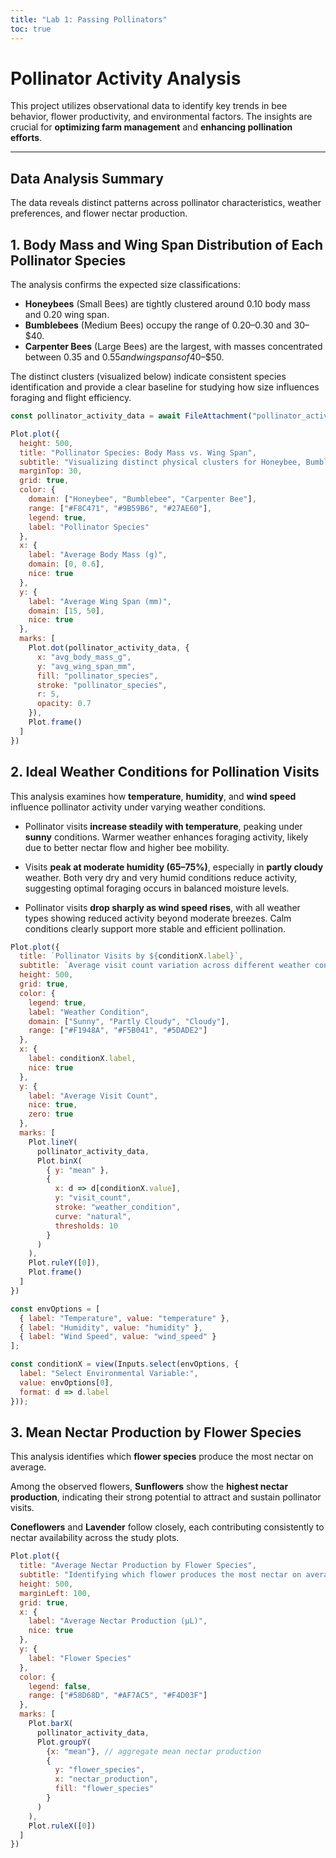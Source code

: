 ```yaml
---
title: "Lab 1: Passing Pollinators"
toc: true
---
```



# Pollinator Activity Analysis 

This project utilizes observational data to identify key trends in bee behavior, flower productivity, and environmental factors. The insights are crucial for **optimizing farm management** and **enhancing pollination efforts**.

***

## Data Analysis Summary

The data reveals distinct patterns across pollinator characteristics, weather preferences, and flower nectar production.

## 1. Body Mass and Wing Span Distribution of Each Pollinator Species

The analysis confirms the expected size classifications:
* **Honeybees** (Small Bees) are tightly clustered around 0.10 body mass and 0.20 wing span.
* **Bumblebees** (Medium Bees) occupy the range of 0.20$–$0.30 and $30$–$40.
* **Carpenter Bees** (Large Bees) are the largest, with masses concentrated between 0.35 and $0.55 and wing spans of 40$–$50.

The distinct clusters (visualized below) indicate consistent species identification and provide a clear baseline for studying how size influences foraging and flight efficiency.

```js
const pollinator_activity_data = await FileAttachment("pollinator_activity_data.csv").csv({ typed: true });
```

```js
Plot.plot({
  height: 500,
  title: "Pollinator Species: Body Mass vs. Wing Span",
  subtitle: "Visualizing distinct physical clusters for Honeybee, Bumblebee, and Carpenter Bee.",
  marginTop: 30,
  grid: true,
  color: {
    domain: ["Honeybee", "Bumblebee", "Carpenter Bee"],
    range: ["#F8C471", "#9B59B6", "#27AE60"], 
    legend: true,
    label: "Pollinator Species"
  },
  x: {
    label: "Average Body Mass (g)",
    domain: [0, 0.6],
    nice: true
  },
  y: {
    label: "Average Wing Span (mm)",
    domain: [15, 50],
    nice: true
  },
  marks: [
    Plot.dot(pollinator_activity_data, {
      x: "avg_body_mass_g",
      y: "avg_wing_span_mm",
      fill: "pollinator_species",
      stroke: "pollinator_species",
      r: 5,
      opacity: 0.7
    }),
    Plot.frame()
  ]
})
```


## 2. Ideal Weather Conditions for Pollination Visits

This analysis examines how **temperature**, **humidity**, and **wind speed** influence pollinator activity under varying weather conditions.  

* Pollinator visits **increase steadily with temperature**, peaking under **sunny** conditions. Warmer weather enhances foraging activity, likely due to better nectar flow and higher bee mobility.

* Visits **peak at moderate humidity (65–75%)**, especially in **partly cloudy** weather. Both very dry and very humid conditions reduce activity, suggesting optimal foraging occurs in balanced moisture levels.

* Pollinator visits **drop sharply as wind speed rises**, with all weather types showing reduced activity beyond moderate breezes. Calm conditions clearly support more stable and efficient pollination.



```js
Plot.plot({
  title: `Pollinator Visits by ${conditionX.label}`,
  subtitle: `Average visit count variation across different weather conditions by ${conditionX.label.toLowerCase()}.`,
  height: 500,
  grid: true,
  color: {
    legend: true,
    label: "Weather Condition",
    domain: ["Sunny", "Partly Cloudy", "Cloudy"],
    range: ["#F1948A", "#F5B041", "#5DADE2"]
  },
  x: {
    label: conditionX.label,
    nice: true
  },
  y: {
    label: "Average Visit Count",
    nice: true,
    zero: true
  },
  marks: [
    Plot.lineY(
      pollinator_activity_data,
      Plot.binX(
        { y: "mean" },
        {
          x: d => d[conditionX.value],
          y: "visit_count",
          stroke: "weather_condition",
          curve: "natural",
          thresholds: 10
        }
      )
    ),
    Plot.ruleY([0]),
    Plot.frame()
  ]
})
```
```js
const envOptions = [
  { label: "Temperature", value: "temperature" },
  { label: "Humidity", value: "humidity" },
  { label: "Wind Speed", value: "wind_speed" }
];

const conditionX = view(Inputs.select(envOptions, {
  label: "Select Environmental Variable:",
  value: envOptions[0],
  format: d => d.label
}));

```




## 3. Mean Nectar Production by Flower Species

This analysis identifies which **flower species** produce the most nectar on average.

Among the observed flowers, **Sunflowers** show the **highest nectar production**, indicating their strong potential to attract and sustain pollinator visits.  

**Coneflowers** and **Lavender** follow closely, each contributing consistently to nectar availability across the study plots.  


```js
Plot.plot({
  title: "Average Nectar Production by Flower Species",
  subtitle: "Identifying which flower produces the most nectar on average.",
  height: 500,
  marginLeft: 100,
  grid: true,
  x: {
    label: "Average Nectar Production (μL)",
    nice: true
  },
  y: {
    label: "Flower Species"
  },
  color: {
    legend: false,
    range: ["#58D68D", "#AF7AC5", "#F4D03F"]
  },
  marks: [
    Plot.barX(
      pollinator_activity_data,
      Plot.groupY(
        {x: "mean"}, // aggregate mean nectar production
        {
          y: "flower_species",
          x: "nectar_production",
          fill: "flower_species"
        }
      )
    ),
    Plot.ruleX([0])
  ]
})

```